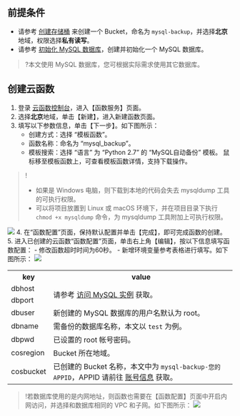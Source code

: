 ## 前提条件
- 请参考 [创建存储桶](https://cloud.tencent.com/document/product/436/13309) 来创建一个 Bucket，命名为 `mysql-backup`，并选择**北京**地域，权限选择**私有读写**。
- 请参考 [初始化 MySQL 数据库](https://cloud.tencent.com/document/product/236/3128)，创建并初始化一个 MySQL 数据库。
>?本文使用 MySQL 数据库，您可根据实际需求使用其它数据库。

## 创建云函数
1. 登录 [云函数控制台](https://console.cloud.tencent.com/scf/list?rid=8&ns=default)，进入【函数服务】页面。
2. 选择**北京**地域，单击【新建】，进入新建函数页面。
3. 填写以下参数信息，单击【下一步】。如下图所示：
    - 创建方式：选择 “模板函数”。
    - 函数名称：命名为 “mysql_backup”。
    - 模板搜索：选择 “语言” 为 “Python 2.7” 的 “MySQL自动备份” 模板。
    鼠标移至模板函数上，可查看模板函数详情，支持下载操作。
>! 
>- 如果是 Windows 电脑，则下载到本地的代码会失去 mysqldump 工具的可执行权限。
>- 可以将项目放置到 Linux 或 macOS 环境下，并在项目目录下执行 `chmod +x mysqldump` 命令，为 mysqldump 工具附加上可执行权限。
>
![](https://main.qcloudimg.com/raw/4c8273d5d5d36e1091bb54979cca6300.png) 
4. 在“函数配置”页面，保持默认配置并单击【完成】，即可完成函数的创建。
5. 进入已创建的云函数“函数配置”页面，单击右上角【编辑】，按以下信息填写函数配置：
    - 修改函数超时时间为60秒。
    - 新增环境变量参考表格进行填写。如下图所示：
    ![](https://main.qcloudimg.com/raw/8748e3e321c968000e4596cd5be038e4.png)
    <table>
		<tr>
				<th>key</th>
				<th>value</th>
			</tr>
			<tr>
				<td>dbhost</td>
				<td rowspan=2>请参考 <a href="https://cloud.tencent.com/document/product/236/3130#.E8.AE.BF.E9.97.AE-mysql-.E5.AE.9E.E4.BE.8B">访问 MySQL 实例</a> 获取。</td>
			</tr>
			<tr>
				<td>dbport</td>
			</tr>
			<tr>
				<td>dbuser</td>
				<td>新创建的 MySQL 数据库的用户名默认为 root。</td>
			</tr>
			<tr>
				<td>dbname</td>
				<td>需备份的数据库名称，本文以 <code>test</code> 为例。</td>
			</tr>
			<tr>
				<td>dbpwd</td>
				<td>已设置的 root 帐号密码。</td>
			</tr>
			<tr>
			<td>cosregion</td>
			<td> Bucket 所在地域。</td>
			</tr>
			<tr>
			<td>cosbucket</td>
			<td>已创建的 Bucket 名称，本文中为 <code>mysql-backup-您的 APPID</code>，APPID 请前往 <a href="https://console.cloud.tencent.com/developer">账号信息</a> 获取。</td>
			</tr>
		</table>

>!若数据库使用的是内网地址，则函数也需要在【函数配置】页面中开启内网访问，并选择和数据库相同的 VPC 和子网。如下图所示：
>![](https://main.qcloudimg.com/raw/23233b8cb8cd3172f19cb1e702e12993.png)

